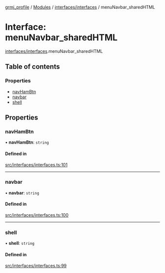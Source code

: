 [grmj_profile](../README.md) / [Modules](../modules.md) / [interfaces/interfaces](../modules/interfaces_interfaces.md) / menuNavbar\_sharedHTML

# Interface: menuNavbar\_sharedHTML

[interfaces/interfaces](../modules/interfaces_interfaces.md).menuNavbar_sharedHTML

## Table of contents

### Properties

- [navHamBtn](interfaces_interfaces.menuNavbar_sharedHTML.md#navhambtn)
- [navbar](interfaces_interfaces.menuNavbar_sharedHTML.md#navbar)
- [shell](interfaces_interfaces.menuNavbar_sharedHTML.md#shell)

## Properties

### navHamBtn

• **navHamBtn**: `string`

#### Defined in

[src/interfaces/interfaces.ts:101](https://github.com/Gordon2735/grmj_profile/blob/1239e9c/src/interfaces/interfaces.ts#L101)

___

### navbar

• **navbar**: `string`

#### Defined in

[src/interfaces/interfaces.ts:100](https://github.com/Gordon2735/grmj_profile/blob/1239e9c/src/interfaces/interfaces.ts#L100)

___

### shell

• **shell**: `string`

#### Defined in

[src/interfaces/interfaces.ts:99](https://github.com/Gordon2735/grmj_profile/blob/1239e9c/src/interfaces/interfaces.ts#L99)
